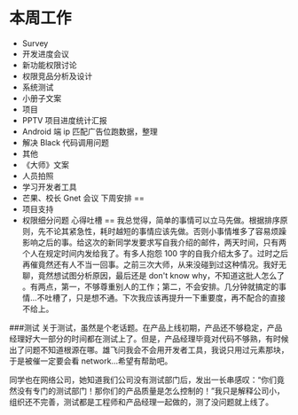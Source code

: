 本周工作
==
- Survey
 - 开发进度会议
 - 新功能权限讨论
 - 权限竞品分析及设计
 - 系统测试
 - 小册子文案
- 项目
 - PPTV 项目进度统计汇报
 - Android 端 ip 匹配广告位跑数据，整理
 - 解决 Black 代码调用问题
- 其他
 - 《大师》文案
 - 人员拍照
 - 学习开发者工具
 - 芒果、校长 Gnet 会议 
下周安排
==
- 项目支持
- 权限细分问题
心得吐槽
==
我总觉得，简单的事情可以立马先做。根据排序原则，先不论其紧急性，耗时越短的事情应该先做。否则小事情堆多了容易烦躁影响之后的事。给这次的新同学发要求写自我介绍的邮件，两天时间，只有两个人在规定时间内发给我了。有多人抱怨 100 字的自我介绍太多了。过时之后再催竟然还有人不当一回事。之前三次大师，从来没碰到过这种情况。我好无聊，竟然想试图分析原因，最后还是 don't know why，不知道这批人怎么了 。有两点，第一，不够尊重别人的工作；第二，不会安排。几分钟就搞定的事情...不吐槽了，只是想不通。下次我应该再提升一下重要度，再不配合的直接不给上。

###测试
关于测试，虽然是个老话题。在产品上线初期，产品还不够稳定，产品经理好大一部分的时间都在测试上了。但是，产品经理毕竟对代码不够熟，有时候出了问题不知道根源在哪。雄飞问我会不会用开发者工具，我说只用过元素那块，于是被催一定要会看 network...希望有帮助吧。

同学也在网络公司，她知道我们公司没有测试部门后，发出一长串感叹：“你们竟然没有专门的测试部门！那你们的产品质量是怎么控制的！”我只是解释公司小，组织还不完善，测试都是工程师和产品经理一起做的，测了没问题就上线了。




